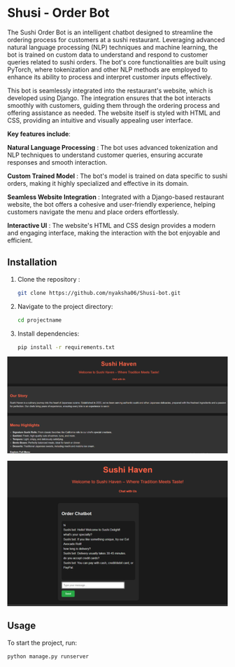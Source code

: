 # Shusi - Order Bot

The Sushi Order Bot is an intelligent chatbot designed to streamline the ordering process for customers at a sushi restaurant. Leveraging advanced natural language processing (NLP) techniques and machine learning, the bot is trained on custom data to understand and respond to customer queries related to sushi orders. The bot's core functionalities are built using PyTorch, where tokenization and other NLP methods are employed to enhance its ability to process and interpret customer inputs effectively.

This bot is seamlessly integrated into the restaurant's website, which is developed using Django. The integration ensures that the bot interacts smoothly with customers, guiding them through the ordering process and offering assistance as needed. The website itself is styled with HTML and CSS, providing an intuitive and visually appealing user interface.

__Key features include__:

**Natural Language Processing** : The bot uses advanced tokenization and NLP techniques to understand customer queries, ensuring accurate responses and smooth interaction.

**Custom Trained Model** : The bot's model is trained on data specific to sushi orders, making it highly specialized and effective in its domain.

**Seamless Website Integration** : Integrated with a Django-based restaurant website, the bot offers a cohesive and user-friendly experience, helping customers navigate the menu and place orders effortlessly.

**Interactive UI** : The website's HTML and CSS design provides a modern and engaging interface, making the interaction with the bot enjoyable and efficient.



## Installation

1. Clone the repository :
   ```bash
   git clone https://github.com/nyaksha06/Shusi-bot.git
   ```
2. Navigate to the project directory:
   ```bash
   cd projectname
   ```
3. Install dependencies:
   ```bash
   pip install -r requirements.txt
   ```

![Alt text](static/images/sitess1.png)


![Alt text](static/images/sitess2.png)



 ## Usage 
To start the project, run:

```bash
python manage.py runserver
```
 

